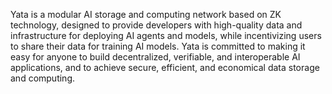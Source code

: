 Yata is a modular AI storage and computing network based on ZK technology, designed to provide developers with high-quality data and infrastructure for deploying AI agents and models, while incentivizing users to share their data for training AI models. Yata is committed to making it easy for anyone to build decentralized, verifiable, and interoperable AI applications, and to achieve secure, efficient, and economical data storage and computing.